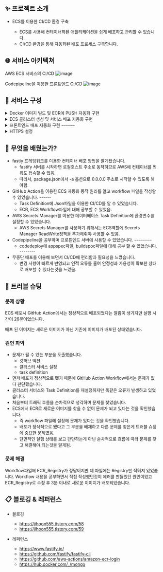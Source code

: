 ## ✨ 프로젝트 소개
* ECS를 이용한 CI/CD 환경 구축

  * ECS를 사용해 컨테이너화된 애플리케이션을 쉽게 배포하고 관리할 수 있습니다.
  * CI/CD 환경을 통해 자동화된 배포 프로세스 구축합니다.

## 🌐 서비스 아키텍쳐
AWS ECS 서비스의 CI/CD
![image](https://user-images.githubusercontent.com/118710033/229147118-46f7664a-04d7-4c46-819f-2a2badadbfdd.png)

Codepipeline을 이용한 프론트엔드 CI/CD
![image](https://user-images.githubusercontent.com/118710033/229151945-faeab13f-0324-47df-a1a3-09a980dcc871.png)



## 📌 서비스 구성  
<details>
<summary>Docker 이미지 빌드 및 ECR에 PUSH 자동화 구현</summary>

* fastify 프레임 워크를 이용한 WAS 서버를 생성합니다.
* WAS 및 MongoDB를 Dockerfile 생성합니다.
* Github Action을 사용하기 위한 AWS ECR 이미지 빌드 Workflow yaml 파일을 생성합니다.
  * push를 통해 ECR에 새로운 태그로 도커 이미지가 준비
  * AWS 키페어를 생성 후 Github 레포지토리 Setting 클립 Secrets and variables 항목에 저장
  * Configure AWS credentials의 키 페어 값을 환경변수로 설정
  
* Private ECR 레포지토리 생성
  * Docker 클라이언트 인증을 위해 AWS CLI를 사용하여 터미널에 인증 토큰 인증합니다.
  * 태그를 지정 하여 리포지토리에 PUSH합니다.
</details>

<details>
<summary>ECS 클러스터 생성 및 서비스 배포 자동화 구현</summary>

* ECR에 저장된 서버 이미지를 ECS로 배포
  * Task Definition 설정합니다.
    * ECR에 올린 이미지에 URL을 컨테이너에 등록
    * 사용할 포트 설정
  * MongoDB 이미지 배포 시 AWS Secrets Manager를 이용한 키 값 페어 설정합니다.
    ECS에서 AWS Secrets Manager를 사용하기 위해 정책을 추가함.
* ECS 클러스터 생성 및 WAS와 MongoDB 서비스 생성합니다.
  * 클러스터 생성 시 보안그룹, 서브넷, 로드밸런서, 리스너, 타겟 그룹 설정
* 배포 자동화 스크립트를 이용해 이미지 업데이트 및 배포 자동화 구현합니다.
  * Json 형식의 Task Definition을 Git repository에 추가함
  * 기존의 ECR yaml 파일은 중복되므로 삭제함.
  * 작업 정의 파일에 민감 정보가 포함되어 있는지 여부를 확인함.
  
  
</details>

<details>
<summary>프론트엔드 배포 자동화 구현 ------- </summary>

* CodePipeline을 이용한 클라이언트 파이프라인 구축합니다.
  * 파이프라인을 구축하며 GitHub 리포지토리, 배포 공급자, 빌드 공급자 설정함.
  * 좀 더 기정리하기
</details>

<details>
<summary>HTTPS 설정</summary>

* Route53, Cloudfront, ELB, 리스너, 타겟 그룹 등을 설정하여 HTTPS 환경 설정합니다.
</details>


## 💪 무엇을 배웠는가?
* fastiy 프레임워크를 이용한 컨테이너 배포 방법을 알게됐습니다.
  * fastify 서버를 시작하면 로컬호스트 주소로 동작하므로 AWS에 컨테이너를 띄워도 접속할 수 없음. 
  * 따라서, package.json에서 -a 옵션으로 0.0.0.0 주소로 시작할 수 있도록 해야함.
* GitHub Action을 이용한 ECS 자동화 동작 원리를 알고 workflow 파일을 작성할 수 있었습니다.   ------
  * Task Definition에 Json파일을 이용한 CI/CD를 알 수 있었습니다.
  * ECR, ECS Workflow파일에 대해 공부할 수 있었음.
* AWS Secrets Manager를 이용한 데이터베이스 Task Definition에 환경변수를 설정할 수 있었습니다.
  * AWS Secrets Manager를 사용하기 위해서는 ECS역할에 Secrets Manager ReadWrite정책을 추가해줘야 사용할 수 있음.
* Codepipeline을 공부하며 프로튼엔드 서버에 사용할 수 있었습니다.   ---------
  * codedeploy에 appspec파일, buildspoc파일에 대해 공부 할 수 있었습니다.    --------
* 무중단 배포를 이용해 보면서 CI/CD에 편리함과 필요성을 느꼈습니다.
  * 변경 사항이 빠르게 반영되고 인적 오류를 줄여 안정성과 가용성이 확보한 상태로 배포할 수 있다는것을 느꼈음.


## 🚨 트러블 슈팅
### 문제 상황

ECS 배포시 GitHub Action에서는 정상적으로 배포되었다는 알림이 생기지만 실행 시간이 26분이었습니다. 

배포 된 이미지는 새로운 이미지가 아닌 기존에 이미지가 배포된 상태였습니다.


### 원인 파악

* 문제가 될 수 있는 부분을 도출했습니다.
  - 깃허브 액션
  - 클러스터 서비스 설정
  - task definition
* 먼저 배포가 정상적으로 됐기 때문에 GitHub Action Workflow에서는 문제가 없다 판단했습니다.
* 클러스터 서비스와 Task Definition를 재설정하지만 똑같은 오류가 발생하고 있었습니다.
* 처음부터 트래픽 흐름을 순차적으로 생각하며 문제를 찾았습니다.
* ECS에서 ECR로 새로운 이미지를 찾을 수 없어 문제가 되고 있다는 것을 확인했습니다. 
  * 즉 workflow 파일에 설정에 문제가 있다는 것을 확인했습니다.
  * 배포가 정삭적으로 됐다고 그 부분을 배재하고 다른 문제를 찾은게 트러블 슈팅에 중요한 문제였음.
  * 단면적인 실행 상태를 보고 판단하는게 아닌 순차적으로 흐름에 따라 문제를 찾고 해결해야 되는것을 알게됨.

### 문제 해결
Workflow파일에 ECR_Registry가 정답이지만 제 파일에는 Registry만 적혀져 있었습니다.
Workflow 내용을 공부하면서 직접 작성했던것이 에러를 만들었던 원인이었고 ECR_Registry로 수정 후 3분 이내로 새로운 이미지가 배포되었습니다.


## 📋 블로깅 & 레퍼런스
* 블로깅
  * https://jihoon555.tistory.com/58
  * https://jihoon555.tistory.com/59
 
* 레퍼런스 
  * https://www.fastify.io/
  * https://github.com/fastify/fastify-cli
  * https://github.com/aws-actions/amazon-ecr-login
  * https://hub.docker.com/_/mongo
